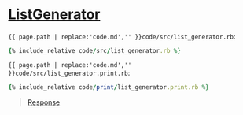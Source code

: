 # [ListGenerator](code.zip)

`{{ page.path | replace:'code.md','' }}code/src/list_generator.rb`:

```rb
{% include_relative code/src/list_generator.rb %}
```

`{{ page.path | replace:'code.md','' }}code/src/list_generator.print.rb`:

```rb
{% include_relative code/print/list_generator.print.rb %}
```

> [Response](response/src/list_generator.rb)
